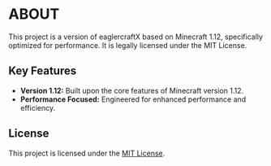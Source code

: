 # ABOUT

This project is a version of eaglercraftX based on Minecraft 1.12, specifically optimized for performance. It is legally licensed under the MIT License.

## Key Features

* **Version 1.12:** Built upon the core features of Minecraft version 1.12.
* **Performance Focused:** Engineered for enhanced performance and efficiency.

## License

This project is licensed under the [MIT License](https://opensource.org/licenses/MIT).
